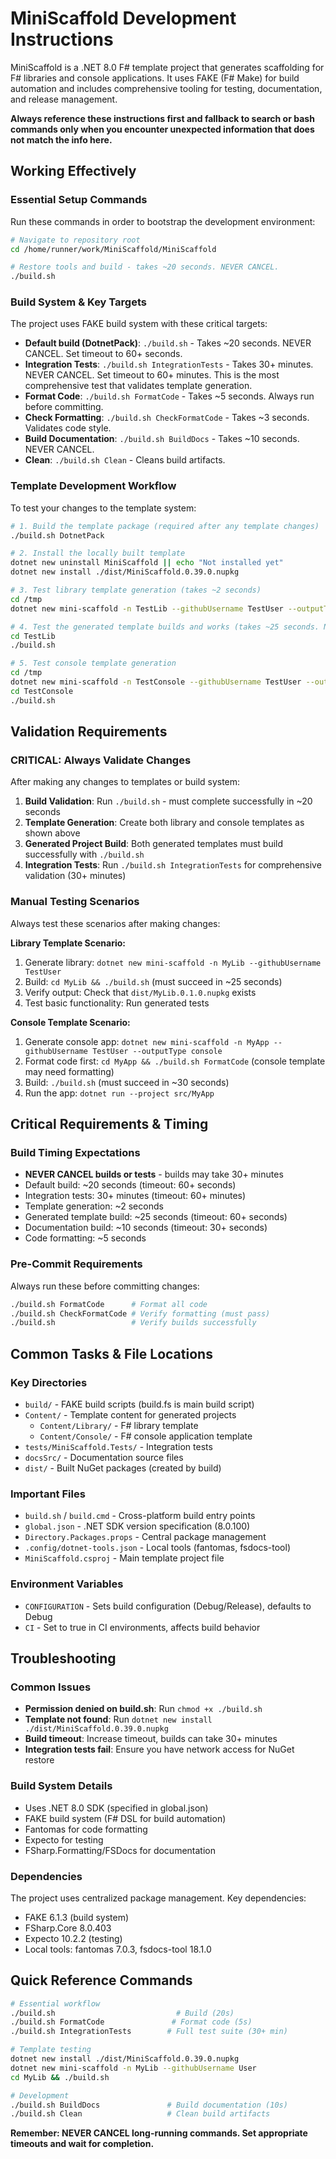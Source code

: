 # MiniScaffold Development Instructions

MiniScaffold is a .NET 8.0 F# template project that generates scaffolding for F# libraries and console applications. It uses FAKE (F# Make) for build automation and includes comprehensive tooling for testing, documentation, and release management.

**Always reference these instructions first and fallback to search or bash commands only when you encounter unexpected information that does not match the info here.**

## Working Effectively

### Essential Setup Commands
Run these commands in order to bootstrap the development environment:

```bash
# Navigate to repository root
cd /home/runner/work/MiniScaffold/MiniScaffold

# Restore tools and build - takes ~20 seconds. NEVER CANCEL.
./build.sh
```

### Build System & Key Targets
The project uses FAKE build system with these critical targets:

- **Default build (DotnetPack)**: `./build.sh` - Takes ~20 seconds. NEVER CANCEL. Set timeout to 60+ seconds.
- **Integration Tests**: `./build.sh IntegrationTests` - Takes 30+ minutes. NEVER CANCEL. Set timeout to 60+ minutes. This is the most comprehensive test that validates template generation.
- **Format Code**: `./build.sh FormatCode` - Takes ~5 seconds. Always run before committing.
- **Check Formatting**: `./build.sh CheckFormatCode` - Takes ~3 seconds. Validates code style.
- **Build Documentation**: `./build.sh BuildDocs` - Takes ~10 seconds. NEVER CANCEL.
- **Clean**: `./build.sh Clean` - Cleans build artifacts.

### Template Development Workflow
To test your changes to the template system:

```bash
# 1. Build the template package (required after any template changes)
./build.sh DotnetPack

# 2. Install the locally built template
dotnet new uninstall MiniScaffold || echo "Not installed yet"
dotnet new install ./dist/MiniScaffold.0.39.0.nupkg

# 3. Test library template generation (takes ~2 seconds)
cd /tmp
dotnet new mini-scaffold -n TestLib --githubUsername TestUser --outputType library

# 4. Test the generated template builds and works (takes ~25 seconds. NEVER CANCEL)
cd TestLib
./build.sh

# 5. Test console template generation
cd /tmp  
dotnet new mini-scaffold -n TestConsole --githubUsername TestUser --outputType console
cd TestConsole
./build.sh
```

## Validation Requirements

### CRITICAL: Always Validate Changes
After making any changes to templates or build system:

1. **Build Validation**: Run `./build.sh` - must complete successfully in ~20 seconds
2. **Template Generation**: Create both library and console templates as shown above
3. **Generated Project Build**: Both generated templates must build successfully with `./build.sh`
4. **Integration Tests**: Run `./build.sh IntegrationTests` for comprehensive validation (30+ minutes)

### Manual Testing Scenarios
Always test these scenarios after making changes:

**Library Template Scenario:**
1. Generate library: `dotnet new mini-scaffold -n MyLib --githubUsername TestUser`
2. Build: `cd MyLib && ./build.sh` (must succeed in ~25 seconds)
3. Verify output: Check that `dist/MyLib.0.1.0.nupkg` exists
4. Test basic functionality: Run generated tests

**Console Template Scenario:**  
1. Generate console app: `dotnet new mini-scaffold -n MyApp --githubUsername TestUser --outputType console`
2. Format code first: `cd MyApp && ./build.sh FormatCode` (console template may need formatting)
3. Build: `./build.sh` (must succeed in ~30 seconds)
4. Run the app: `dotnet run --project src/MyApp`

## Critical Requirements & Timing

### Build Timing Expectations
- **NEVER CANCEL builds or tests** - builds may take 30+ minutes
- Default build: ~20 seconds (timeout: 60+ seconds)
- Integration tests: 30+ minutes (timeout: 60+ minutes) 
- Template generation: ~2 seconds
- Generated template build: ~25 seconds (timeout: 60+ seconds)
- Documentation build: ~10 seconds (timeout: 30+ seconds)
- Code formatting: ~5 seconds

### Pre-Commit Requirements
Always run these before committing changes:
```bash
./build.sh FormatCode      # Format all code
./build.sh CheckFormatCode # Verify formatting (must pass)
./build.sh                 # Verify builds successfully
```

## Common Tasks & File Locations

### Key Directories
- `build/` - FAKE build scripts (build.fs is main build script)
- `Content/` - Template content for generated projects
  - `Content/Library/` - F# library template
  - `Content/Console/` - F# console application template
- `tests/MiniScaffold.Tests/` - Integration tests
- `docsSrc/` - Documentation source files
- `dist/` - Built NuGet packages (created by build)

### Important Files
- `build.sh` / `build.cmd` - Cross-platform build entry points
- `global.json` - .NET SDK version specification (8.0.100)
- `Directory.Packages.props` - Central package management
- `.config/dotnet-tools.json` - Local tools (fantomas, fsdocs-tool)
- `MiniScaffold.csproj` - Main template project file

### Environment Variables
- `CONFIGURATION` - Sets build configuration (Debug/Release), defaults to Debug
- `CI` - Set to true in CI environments, affects build behavior

## Troubleshooting

### Common Issues
- **Permission denied on build.sh**: Run `chmod +x ./build.sh`
- **Template not found**: Run `dotnet new install ./dist/MiniScaffold.0.39.0.nupkg`
- **Build timeout**: Increase timeout, builds can take 30+ minutes
- **Integration tests fail**: Ensure you have network access for NuGet restore

### Build System Details
- Uses .NET 8.0 SDK (specified in global.json)
- FAKE build system (F# DSL for build automation)
- Fantomas for code formatting
- Expecto for testing
- FSharp.Formatting/FSDocs for documentation

### Dependencies
The project uses centralized package management. Key dependencies:
- FAKE 6.1.3 (build system)
- FSharp.Core 8.0.403
- Expecto 10.2.2 (testing)
- Local tools: fantomas 7.0.3, fsdocs-tool 18.1.0

## Quick Reference Commands

```bash
# Essential workflow
./build.sh                           # Build (20s)
./build.sh FormatCode               # Format code (5s)  
./build.sh IntegrationTests        # Full test suite (30+ min)

# Template testing
dotnet new install ./dist/MiniScaffold.0.39.0.nupkg
dotnet new mini-scaffold -n MyLib --githubUsername User
cd MyLib && ./build.sh

# Development
./build.sh BuildDocs               # Build documentation (10s)
./build.sh Clean                   # Clean build artifacts
```

**Remember: NEVER CANCEL long-running commands. Set appropriate timeouts and wait for completion.**